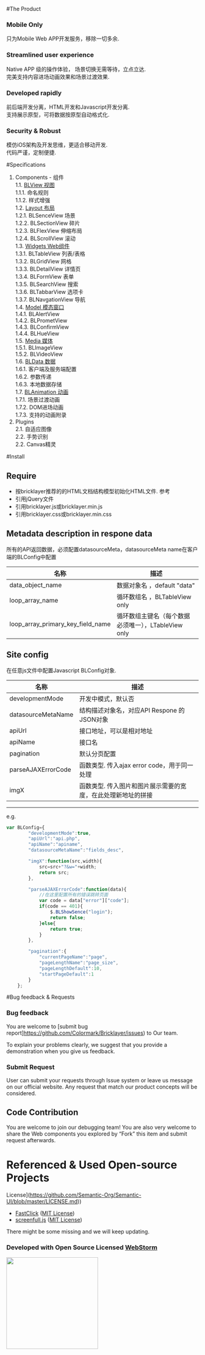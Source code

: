 #The Product

### Mobile Only

只为Mobile Web APP开发服务，移除一切多余.


### Streamlined user experience

Native APP 级的操作体验， 场景切换无需等待，立点立达.  
完美支持内容进场动画效果和场景过渡效果.


### Developed rapidly

前后端开发分离，HTML开发和Javascript开发分离.  
支持展示原型，可将数据按原型自动格式化.  


### Security & Robust 

模仿iOS架构及开发思维，更适合移动开发.  
代码严谨，定制便捷.  



#Specifications  

1. Components - 组件  
   1.1. [BLView 视图](https://github.com/Colormark/Bricklayer/wiki/BLView)  
      1.1.1. 命名规则  
      1.1.2. 样式增强  
   1.2. [Layout 布局](https://github.com/Colormark/Bricklayer/wiki/BLLayout)  
      1.2.1. BLSenceView 场景  
      1.2.2. BLSectionView 碎片  
      1.2.3. BLFlexView 伸缩布局  
      1.2.4. BLScrollView 滚动  
   1.3. [Widgets Web组件](https://github.com/Colormark/Bricklayer/wiki/BLGadget)  
      1.3.1. BLTableView 列表/表格  
      1.3.2. BLGridView 网格  
      1.3.3. BLDetailView 详情页  
      1.3.4. BLFormView 表单  
      1.3.5. BLSearchView 搜索  
      1.3.6. BLTabbarView 选项卡  
      1.3.7. BLNavgationView 导航  
   1.4. [Model 模态窗口](https://github.com/Colormark/Bricklayer/wiki/BLModel)  
      1.4.1. BLAlertView  
      1.4.2. BLPrometView  
      1.4.3. BLConfirmView  
      1.4.4. BLHueView  
   1.5. [Media 媒体](https://github.com/Colormark/Bricklayer/wiki/BLMedia)  
      1.5.1. BLImageView  
      1.5.2. BLVideoView  
   1.6. [BLData 数据](https://github.com/Colormark/Bricklayer/wiki/BLData)  
      1.6.1. 客户端及服务端配置  
      1.6.2. 参数传递  
   1.6.3. 本地数据存储  
   1.7. [BLAnimation 动画](https://github.com/Colormark/Bricklayer/wiki/BLAnimation)  
      1.7.1. 场景过渡动画  
      1.7.2. DOM进场动画  
      1.7.3. 支持的动画附录  
2. Plugins  
   2.1. 自适应图像  
   2.2. 手势识别  
   2.2. Canvas精灵  
	 
#Install

## Require

* 按bricklayer推荐的的HTML文档结构模型初始化HTML文件. 参考
* 引用jQuery文件
* 引用bricklayer.js或bricklayer.min.js
* 引用bricklayer.css或bricklayer.min.css

## Metadata description in respone data 

所有的API返回数据，必须配置datasourceMeta，datasourceMeta name在客户端的BLConfig中配置

名称  | 描述
------------- | -------------
data_object_name                     | 数据对象名 ，default "data"
loop_array_name                      | 循环数组名  ，BLTableView only
loop_array_primary_key_field_name    | 循环数组主键名（每个数据必须唯一），LTableView only
  

## Site config  

在任意js文件中配置Javascript BLConfig对象.

名称  | 描述
------------- | -------------
developmentMode       | 开发中模式，默认否
datasourceMetaName    | 结构描述对象名，对应API Respone 的JSON对象
apiUrl                | 接口地址，可以是相对地址
apiName               | 接口名
pagination            | 默认分页配置
parseAJAXErrorCode    | 函数类型. 传入ajax error code，用于同一处理
imgX                  | 函数类型. 传入图片和图片展示需要的宽度，在此处理新地址的拼接

-----------------------------
e.g.
```javascript
var BLConfig={
		"developmentMode":true,
		"apiUrl":"api.php",
		"apiName":"apiname",
		"datasourceMetaName":"fields_desc",

		"imgX":function(src,width){
			src=src+"?&w="+width;
			return src;
		},

		"parseAJAXErrorCode":function(data){
			//在这里配置所有的错误跳转页面
			var code = data["error"]["code"];
			if(code == 401){
				$.BLShowSence("login");
				return false;
			}else{
				return true;
			}
		},

		"pagination":{
			"currentPageName":"page",
			"pageLengthName":"page_size",
			"pageLengthDefault":10,
			"startPageDefault":1
		}
	};

```

#Bug feedback & Requests

### Bug feedback

You are welcome to [submit bug report]https://github.com/Colormark/Bricklayer/issues) to Our team.

To explain your problems clearly, we suggest that you provide a demonstration when you give us feedback.

### Submit Request

User can submit your requests through Issue system or leave us message on our official website. Any request that match our product concepts will be considered.


## Code Contribution

You are welcome to join our debugging team! You are also very welcome to share the Web components you explored by “Fork” this item and submit request afterwards.

# Referenced & Used Open-source Projects
License](https://github.com/Semantic-Org/Semantic-UI/blob/master/LICENSE.md))
* [FastClick](https://github.com/ftlabs/fastclick) ([MIT
License](https://github.com/ftlabs/fastclick/blob/master/LICENSE))
* [screenfull.js](https://github.com/sindresorhus/screenfull.js) ([MIT
License](https://github.com/sindresorhus/screenfull.js/blob/gh-pages/license))

There might be some missing and we will keep updating.

### Developed with Open Source Licensed [WebStorm](http://www.jetbrains.com/webstorm/)

<a href="http://www.jetbrains.com/webstorm/" target="_blank">
<img src="http://ww1.sinaimg.cn/large/005yyi5Jjw1elpp6svs2eg30k004i3ye.gif" width="240" />
</a>

